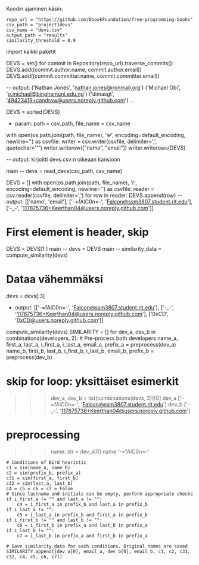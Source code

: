 Koodin ajaminen käsin:

    repo_url = "https://github.com/EbookFoundation/free-programming-books"
    csv_path = "project1devs"
    csv_name = "devs.csv"
    output_path = "results"
    similarity_threshold = 0.9

import kaikki paketit

DEVS = set()
for commit in Repository(repo_url).traverse_commits():
    DEVS.add((commit.author.name, commit.author.email))
    DEVS.add((commit.committer.name, commit.committer.email))

-- output:
('Nathan Jones', 'nathan.jones@ironmail.org')
('Michael Obi', 'o.michael@binghamuni.edu.ng')
('dimasgt', '49423419+candraw@users.noreply.github.com')
...

DEVS = sorted(DEVS)

- param: path = csv_path, file_name = csv_name

with open(os.path.join(path, file_name), 'w', encoding=default_encoding, newline='') as csvfile:
    writer = csv.writer(csvfile, delimiter=',', quotechar='"')
    writer.writerow(["name", "email"])
    writer.writerows(DEVS)

-- output: kirjoitti devs.csv:n oikeaan kansioon

main -- devs = read_devs(csv_path, csv_name)

DEVS = []
with open(os.path.join(path, file_name), 'r', encoding=default_encoding, newline='') as csvfile:
    reader = csv.reader(csvfile, delimiter=',')
    for row in reader:
        DEVS.append(row)
-- output:
[['name', 'email'], ['-=fAlC0n=-', 'Falcon@ssm3807.student.rit.edu'], ['-_-', '117875736+Keerthan04@users.noreply.github.com']]

# First element is header, skip
DEVS = DEVS[1:]
main -- devs = DEVS
main -- similarity_data = compute_similarity(devs)

# Dataa vähemmäksi
devs = devs[:3]
- output:
[['-=fAlC0n=-', 'Falcon@ssm3807.student.rit.edu'], ['-_-', '117875736+Keerthan04@users.noreply.github.com'], ['0xCD', '0xCD@users.noreply.github.com']]

compute_similarity(devs)
SIMILARITY = []
for dev_a, dev_b in combinations(developers, 2):
    # Pre-process both developers
    name_a, first_a, last_a, i_first_a, i_last_a, email_a, prefix_a = preprocess(dev_a)
    name_b, first_b, last_b, i_first_b, i_last_b, email_b, prefix_b = preprocess(dev_b)
    
# skip for loop: yksittäiset esimerkit
>>> dev_a, dev_b = list(combinations(devs, 2))[0]
>>> dev_a
['-=fAlC0n=-', 'Falcon@ssm3807.student.rit.edu']
>>> dev_b
['-_-', '117875736+Keerthan04@users.noreply.github.com']

# preprocessing
>>> name: str = dev_a[0]
>>> name
'-=fAlC0n=-'

    # Conditions of Bird heuristic
    c1 = sim(name_a, name_b)
    c2 = sim(prefix_b, prefix_a)
    c31 = sim(first_a, first_b)
    c32 = sim(last_a, last_b)
    c4 = c5 = c6 = c7 = False
    # Since lastname and initials can be empty, perform appropriate checks
    if i_first_a != "" and last_a != "":
        c4 = i_first_a in prefix_b and last_a in prefix_b
    if i_last_a != "":
        c5 = i_last_a in prefix_b and first_a in prefix_b
    if i_first_b != "" and last_b != "":
        c6 = i_first_b in prefix_a and last_b in prefix_a
    if i_last_b != "":
        c7 = i_last_b in prefix_a and first_b in prefix_a

    # Save similarity data for each conditions. Original names are saved
    SIMILARITY.append([dev_a[0], email_a, dev_b[0], email_b, c1, c2, c31, c32, c4, c5, c6, c7])

